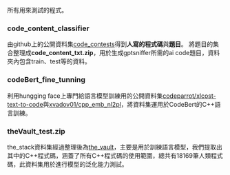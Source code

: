 所有用來測試的程式。

### code_content_classifier

由github上的公開資料集[code_contests](https://github.com/google-deepmind/code_contests)得到**人寫的程式碼**與**題目**。
將題目的集合整理成**code_content_txt.zip**，用於生成gptsniffer所需的ai code題目，資料夾內包含train、test等的資料。

### codeBert_fine_tunning

利用hungging face上專門給語言模型訓練用的公開資料集[codeparrot/xlcost-text-to-code](https://huggingface.co/datasets/codeparrot/xlcost-text-to-code)與[xvadov01/cpp_emb_nl2pl](https://huggingface.co/datasets/xvadov01/cpp_emb_nl2pl)，將資料集運用於CodeBert的C++語言訓練。

### theVault_test.zip
the_stack資料集經過整理後為[the_vault](https://github.com/FSoft-AI4Code/TheVault)，主要是用於訓練語言模型，我們提取出其中的C++程式碼，涵蓋了所有C++程式碼的使用範圍，總共有18169筆人類程式碼，此資料集用於進行模型的泛化能力測試。
